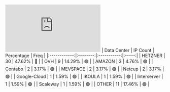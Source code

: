 ![Diagramm](https://github.com/obajay/StateSync-snapshots/blob/main/Projects/Sge/1/README.md)
| Data Center | IP Count | Percentage | Freq |
|:------------:|:--------:|:-----------:|:-----:|
| HETZNER | 30 | 47.62% | 🔴 |
| OVH | 9 | 14.29% | 🟢 |
| AMAZON | 3 | 4.76% | 🟢 |
| Contabo | 2 | 3.17% | 🟢 |
| MEVSPACE | 2 | 3.17% | 🟢 |
| Netcup | 2 | 3.17% | 🟢 |
| Google-Cloud | 1 | 1.59% | 🟢 |
| IKOULA | 1 | 1.59% | 🟢 |
| Interserver | 1 | 1.59% | 🟢 |
| Scaleway | 1 | 1.59% | 🟢 |
| OTHER | 11 | 17.46% | 🟢 |